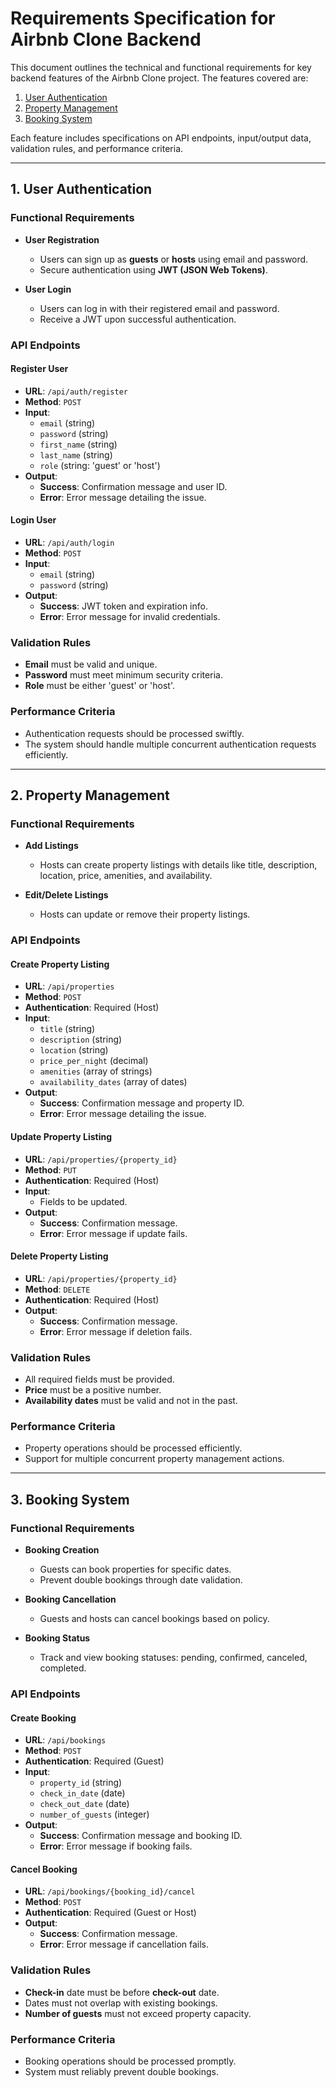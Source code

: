 
# Requirements Specification for Airbnb Clone Backend

This document outlines the technical and functional requirements for key backend features of the Airbnb Clone project. The features covered are:

1.  [User Authentication](#1-user-authentication)
2.  [Property Management](#2-property-management)
3.  [Booking System](#3-booking-system)

Each feature includes specifications on API endpoints, input/output data, validation rules, and performance criteria.

----------

## 1. User Authentication

### Functional Requirements

-   **User Registration**
    
    -   Users can sign up as **guests** or **hosts** using email and password.
    -   Secure authentication using **JWT (JSON Web Tokens)**.
-   **User Login**
    
    -   Users can log in with their registered email and password.
    -   Receive a JWT upon successful authentication.

### API Endpoints

#### Register User

-   **URL**: `/api/auth/register`
-   **Method**: `POST`
-   **Input**:
    -   `email` (string)
    -   `password` (string)
    -   `first_name` (string)
    -   `last_name` (string)
    -   `role` (string: 'guest' or 'host')
-   **Output**:
    -   **Success**: Confirmation message and user ID.
    -   **Error**: Error message detailing the issue.

#### Login User

-   **URL**: `/api/auth/login`
-   **Method**: `POST`
-   **Input**:
    -   `email` (string)
    -   `password` (string)
-   **Output**:
    -   **Success**: JWT token and expiration info.
    -   **Error**: Error message for invalid credentials.

### Validation Rules

-   **Email** must be valid and unique.
-   **Password** must meet minimum security criteria.
-   **Role** must be either 'guest' or 'host'.

### Performance Criteria

-   Authentication requests should be processed swiftly.
-   The system should handle multiple concurrent authentication requests efficiently.

----------

## 2. Property Management

### Functional Requirements

-   **Add Listings**
    
    -   Hosts can create property listings with details like title, description, location, price, amenities, and availability.
-   **Edit/Delete Listings**
    
    -   Hosts can update or remove their property listings.

### API Endpoints

#### Create Property Listing

-   **URL**: `/api/properties`
-   **Method**: `POST`
-   **Authentication**: Required (Host)
-   **Input**:
    -   `title` (string)
    -   `description` (string)
    -   `location` (string)
    -   `price_per_night` (decimal)
    -   `amenities` (array of strings)
    -   `availability_dates` (array of dates)
-   **Output**:
    -   **Success**: Confirmation message and property ID.
    -   **Error**: Error message detailing the issue.

#### Update Property Listing

-   **URL**: `/api/properties/{property_id}`
-   **Method**: `PUT`
-   **Authentication**: Required (Host)
-   **Input**:
    -   Fields to be updated.
-   **Output**:
    -   **Success**: Confirmation message.
    -   **Error**: Error message if update fails.

#### Delete Property Listing

-   **URL**: `/api/properties/{property_id}`
-   **Method**: `DELETE`
-   **Authentication**: Required (Host)
-   **Output**:
    -   **Success**: Confirmation message.
    -   **Error**: Error message if deletion fails.

### Validation Rules

-   All required fields must be provided.
-   **Price** must be a positive number.
-   **Availability dates** must be valid and not in the past.

### Performance Criteria

-   Property operations should be processed efficiently.
-   Support for multiple concurrent property management actions.

----------

## 3. Booking System

### Functional Requirements

-   **Booking Creation**
    
    -   Guests can book properties for specific dates.
    -   Prevent double bookings through date validation.
-   **Booking Cancellation**
    
    -   Guests and hosts can cancel bookings based on policy.
-   **Booking Status**
    
    -   Track and view booking statuses: pending, confirmed, canceled, completed.

### API Endpoints

#### Create Booking

-   **URL**: `/api/bookings`
-   **Method**: `POST`
-   **Authentication**: Required (Guest)
-   **Input**:
    -   `property_id` (string)
    -   `check_in_date` (date)
    -   `check_out_date` (date)
    -   `number_of_guests` (integer)
-   **Output**:
    -   **Success**: Confirmation message and booking ID.
    -   **Error**: Error message if booking fails.

#### Cancel Booking

-   **URL**: `/api/bookings/{booking_id}/cancel`
-   **Method**: `POST`
-   **Authentication**: Required (Guest or Host)
-   **Output**:
    -   **Success**: Confirmation message.
    -   **Error**: Error message if cancellation fails.

### Validation Rules

-   **Check-in** date must be before **check-out** date.
-   Dates must not overlap with existing bookings.
-   **Number of guests** must not exceed property capacity.

### Performance Criteria

-   Booking operations should be processed promptly.
-   System must reliably prevent double bookings.